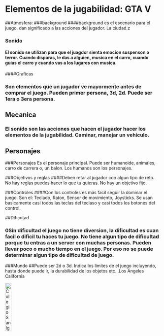 # Elementos de la jugabilidad: GTA V

##Atmosfera: 
###background
####background es el escenario para el juego, dan significado a las acciones del jugador. La ciudad.z

### Sonido 
#### El sonido se utilizan para que el juagdor sienta emocion suspenson o terror. Cuando disparas, le das a alguien, musica en el carro, cuando guias el carro y cuando vas a los lugares con musica.

####Graficas 
### Son elementos que un jugador ve mayormente antes de comprar el juego. Pueden primer persona, 3d, 2d. Puede ser 1era o 3era persona.

## Mecanica 
### El sonido son las acciones que hacen el jugador hacer los elementos de la jugabilidad. Caminar, manejar un vehículo.

## Personajes 
###Personajes Es el personaje principal. Puede ser humanoide, animales, carro de carrera o, un balon. Los humanos son los personajes.

###Objetivos y reglas 
####Deben retar al jugador con algun tipo de reto. No hay reglas puedes hacer lo que tu quieras. No hay un objetivo fijo. 

###Controles 
####Con los controles es más facil seguir la dominar el juego. Son el: Teclado, Raton, Sensor de movimiento, Joysticks. Se usan basicamente casi todos las teclas del teclaso y casi todos los botones del control. 

##Dificutad
### 0Sin dificultad el juego no tiene diversion, la dificultad es cuan facil o dificil tu haces tu juego. No tiene algun tipo de dificultad porque tu entras a un server con muchas personas. Pueden llevar poco o mucho tiempo en el juego. Por eso no se puede determinar algun tipo de dificultad de juego.

###Mundo
##Puede ser 2d o 3d. Indica los limites de el juego incluyendo, hasta donde puede ir, la durabilidad de los objetos etc...Los Ángeles California

<img src="https://th.bing.com/th/id/R.77ad91a985d0943ce83ee14f41b2558d?rik=bCX1EAbsF4UEkQ&riu=http%3a%2f%2fwww.gratistodo.com%2fwp-content%2fuploads%2f2016%2f08%2fGTA-5-6.jpg&ehk=FR9JsN%2bk9DSZZ3XL2Nj1%2bQjDz4ksmyrmw3aIhvRPyY4%3d&risl=&pid=ImgRaw&r=0" 
title="Colegio San Ignacio"
width="20%"
height="20%"/>


